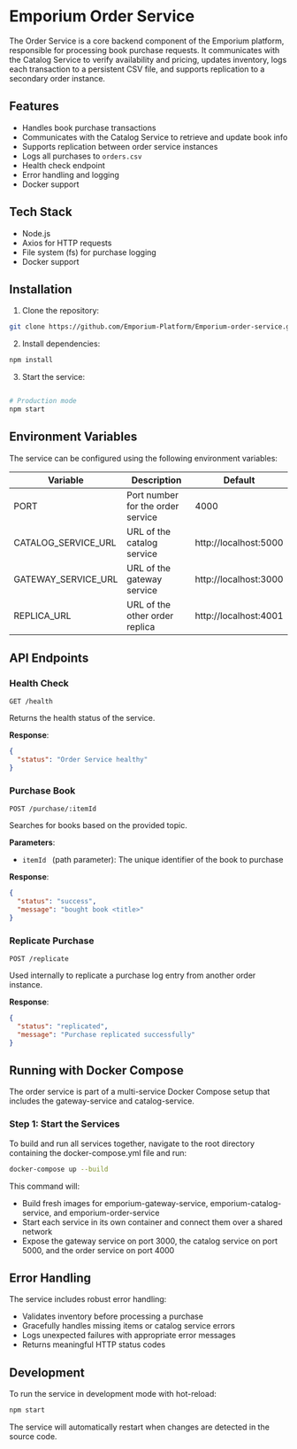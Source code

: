# Emporium Order Service

The Order Service is a core backend component of the Emporium platform, responsible for processing book purchase requests. It communicates with the Catalog Service to verify availability and pricing, updates inventory, logs each transaction to a persistent CSV file, and supports replication to a secondary order instance.
## Features

- Handles book purchase transactions
- Communicates with the Catalog Service to retrieve and update book info
- Supports replication between order service instances
- Logs all purchases to `orders.csv`
- Health check endpoint
- Error handling and logging
- Docker support

## Tech Stack

- Node.js
- Axios for HTTP requests
- File system (fs) for purchase logging
- Docker support

## Installation

1. Clone the repository:

```bash
git clone https://github.com/Emporium-Platform/Emporium-order-service.git
```

2. Install dependencies:
```bash
npm install
```

3. Start the service:
```bash

# Production mode
npm start
```

## Environment Variables

The service can be configured using the following environment variables:

| Variable | Description | Default |
|----------|-------------|---------|
| PORT | Port number for the order service | 4000 |
| CATALOG_SERVICE_URL | URL of the catalog service | http://localhost:5000 |
| GATEWAY_SERVICE_URL | URL of the gateway service | http://localhost:3000 |
| REPLICA_URL | URL of the other order replica | http://localhost:4001 |


## API Endpoints

### Health Check
```
GET /health
```
Returns the health status of the service.

**Response**:
```json
{
  "status": "Order Service healthy"
}

```

### Purchase Book
```
POST /purchase/:itemId
```
Searches for books based on the provided topic.

**Parameters**:
- `itemId ` (path parameter):  The unique identifier of the book to purchase

**Response**: 
```json
{
  "status": "success",
  "message": "bought book <title>"
}
```
### Replicate Purchase
```
POST /replicate
```
Used internally to replicate a purchase log entry from another order instance.

**Response**:
```json
{
  "status": "replicated",
  "message": "Purchase replicated successfully"
}


```



## Running with Docker Compose

The order service is part of a multi-service Docker Compose setup that includes the gateway-service and catalog-service.

### Step 1: Start the Services
To build and run all services together, navigate to the root directory containing the docker-compose.yml file and run:

```bash
docker-compose up --build
```

This command will:
- Build fresh images for emporium-gateway-service, emporium-catalog-service, and emporium-order-service
- Start each service in its own container and connect them over a shared network
- Expose the gateway service on port 3000, the catalog service on port 5000, and the order service on port 4000

## Error Handling

The service includes robust error handling:

- Validates inventory before processing a purchase
- Gracefully handles missing items or catalog service errors
- Logs unexpected failures with appropriate error messages
- Returns meaningful HTTP status codes


## Development

To run the service in development mode with hot-reload:
```bash
npm start
```

The service will automatically restart when changes are detected in the source code.
